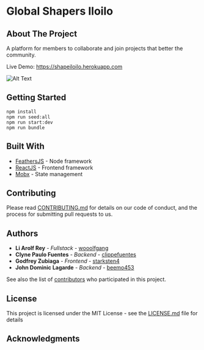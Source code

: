 # Global Shapers Iloilo

## About The Project
A platform for members to collaborate and join projects that better the community. 

Live Demo: https://shapeiloilo.herokuapp.com

![Alt Text](https://media.giphy.com/media/xT1Ra1Msf8VgZxbvos/giphy.gif)



## Getting Started
    npm install
    npm run seed:all
    npm run start:dev
    npm run bundle

## Built With

* [FeathersJS](https://feathersjs.com/) - Node framework
* [ReactJS](https://reactjs.org/) - Frontend framework
* [Mobx](https://mobx.js.org/getting-started.html) - State management

## Contributing

Please read [CONTRIBUTING.md](https://gist.github.com/PurpleBooth/b24679402957c63ec426) for details on our code of conduct, and the process for submitting pull requests to us.

## Authors

* **Li Arolf Rey** - *Fullstack* - [wooolfgang](https://github.com/wooolfgang)
* **Clyne Paulo Fuentes** - *Backend* - [clippefuentes](https://gitlab.com/clippefuentes)
* **Godfrey Zubiaga** - *Frontend* - [starksten4](https://gitlab.com/starksten4)
* **John Dominic Lagarde** - *Backend* - [beemo453](https://gitlab.com/beemo453)


See also the list of [contributors](https://github.com/wooolfgang/globalshapersiloilo) who participated in this project.

## License

This project is licensed under the MIT License - see the [LICENSE.md](LICENSE.md) file for details

## Acknowledgments


